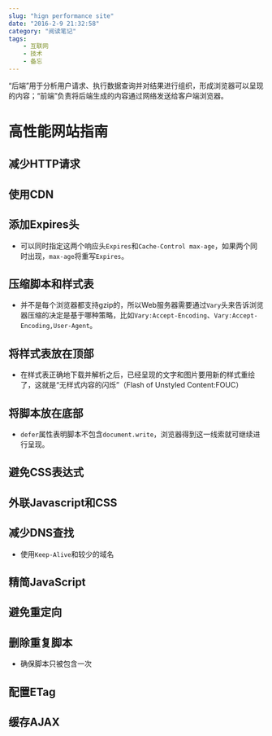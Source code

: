 ```yaml
---
slug: "hign performance site"
date: "2016-2-9 21:32:58"
category: "阅读笔记"
tags:
    - 互联网
    - 技术
    - 备忘
---
```

“后端”用于分析用户请求、执行数据查询并对结果进行组织，形成浏览器可以呈现的内容；“前端”负责将后端生成的内容通过网络发送给客户端浏览器。

# 高性能网站指南

## 减少HTTP请求

## 使用CDN

## 添加Expires头

- 可以同时指定这两个响应头`Expires`和`Cache-Control max-age`，如果两个同时出现，`max-age`将重写`Expires`。

## 压缩脚本和样式表

- 并不是每个浏览器都支持gzip的，所以Web服务器需要通过`Vary`头来告诉浏览器压缩的决定是基于哪种策略，比如`Vary:Accept-Encoding`、`Vary:Accept-Encoding,User-Agent`。

## 将样式表放在顶部

- 在样式表正确地下载并解析之后，已经呈现的文字和图片要用新的样式重绘了，这就是“无样式内容的闪烁”（Flash of Unstyled Content:FOUC）

## 将脚本放在底部

- `defer`属性表明脚本不包含`document.write`，浏览器得到这一线索就可继续进行呈现。

## 避免CSS表达式

## 外联Javascript和CSS

## 减少DNS查找

- 使用`Keep-Alive`和较少的域名

## 精简JavaScript

## 避免重定向

## 删除重复脚本

- 确保脚本只被包含一次

## 配置ETag

## 缓存AJAX

